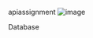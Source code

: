 apiassignment
![image](https://user-images.githubusercontent.com/76868926/155890993-f8fd27a2-c2c3-4dda-aa24-3336983525de.png)

Database

